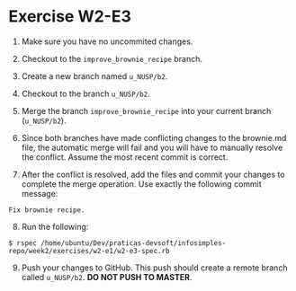 # Exercise W2-E3

1. Make sure you have no uncommited changes.

2. Checkout to the `improve_brownie_recipe` branch.

3. Create a new branch named `u_NUSP/b2`.

4. Checkout to the branch `u_NUSP/b2`.

5. Merge the branch `improve_brownie_recipe` into your current branch (`u_NUSP/b2`).

6. Since both branches have made conflicting changes to the brownie.md file, the automatic merge will fail and you will have to manually resolve the conflict. Assume the most recent commit is correct.

7. After the conflict is resolved, add the files and commit your changes to complete the merge operation. Use exactly the following commit message:
```
Fix brownie recipe.
```

8. Run the following:
  ```
  $ rspec /home/ubuntu/Dev/praticas-devsoft/infosimples-repo/week2/exercises/w2-e1/w2-e3-spec.rb
  ```

9. Push your changes to GitHub. This push should create a remote branch called `u_NUSP/b2`. __DO NOT PUSH TO MASTER__.
